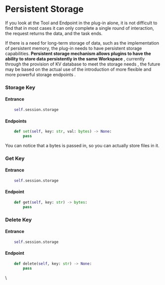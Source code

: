 # Persistent Storage

If you look at the Tool and Endpoint in the plug-in alone, it is not difficult to find that in most cases it can only complete a single round of interaction, the request returns the data, and the task ends.

If there is a need for long-term storage of data, such as the implementation of persistent memory, the plug-in needs to have persistent storage capabilities. **Persistent storage mechanism allows plugins to have the ability to store data persistently in the same Workspace** , currently through the provision of KV database to meet the storage needs , the future may be based on the actual use of the introduction of more flexible and more powerful storage endpoints .

### Storage Key

#### **Entrance**

```python
    self.session.storage
```

#### Endpoints

```python
    def set(self, key: str, val: bytes) -> None:
        pass
```

You can notice that a bytes is passed in, so you can actually store files in it.

### Get Key

#### **Entrance**

```python
    self.session.storage
```

#### **Endpoint**

```python
    def get(self, key: str) -> bytes:
        pass
```

### Delete Key

#### **Entrance**

```python
    self.session.storage
```

#### **Endpoint**

```python
    def delete(self, key: str) -> None:
        pass
```

\
